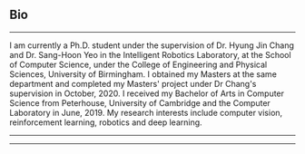 ## Bio

---
I am currently a Ph.D. student under the supervision of Dr. Hyung Jin Chang and Dr. Sang-Hoon Yeo in the Intelligent Robotics Laboratory, at the School of Computer Science, under the College of Engineering and Physical Sciences, University of Birmingham. I obtained my Masters at the same department and completed my Masters' project under Dr Chang's supervision in October, 2020. I received my Bachelor of Arts in Computer Science from Peterhouse, University of Cambridge and the Computer Laboratory in June, 2019. My research interests include computer vision, reinforcement learning, robotics and deep learning.

---




---

